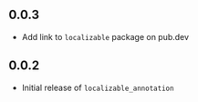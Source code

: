 ## 0.0.3

- Add link to `localizable` package on pub.dev

## 0.0.2

- Initial release of `localizable_annotation`
